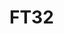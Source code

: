 # FT32

<!---
<gcc/config/ft32/ft32.h> (14.2.0)

#define TARGET_CPU_CPP_BUILTINS() \
  { \
    builtin_define ("__FT32__");          \
  }
--->